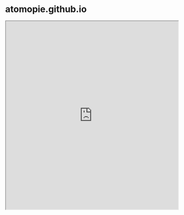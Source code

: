# atomopie.github.io
<iframe width="550" height="600" allow="microphone;" src="https://console.dialogflow.com/api-client/demo/embedded/76319643-4574-4af8-be77-c1f4e1062e82"></iframe>
